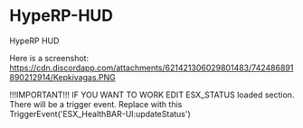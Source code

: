 # HypeRP-HUD
HypeRP HUD


Here is a screenshot: https://cdn.discordapp.com/attachments/621421306029801483/742486891890212914/Kepkivagas.PNG


!!!IMPORTANT!!!
IF YOU WANT TO WORK EDIT ESX_STATUS loaded section. There will be a trigger event. Replace with this TriggerEvent('ESX_HealthBAR-UI:updateStatus')

